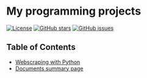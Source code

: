# My programming projects

[![License](https://img.shields.io/badge/License-MIT-blue.svg)](https://opensource.org/licenses/MIT)
[![GitHub stars](https://img.shields.io/github/stars/yourusername/repository.svg)](https://github.com/samyborsos/samyborsos-github-io/stargazers)
[![GitHub issues](https://img.shields.io/github/issues/yourusername/repository.svg)](https://github.com/samyborsos/samyborsos.github.io/issues)



## Table of Contents

- [Webscraping with Python](#webscraping-with-python)
- [Documents summary page](#documents-summary-page)
